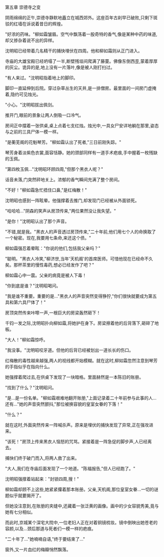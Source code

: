 第五章 崇德寺之变

阴雨绵绵的正午,崇德寺静默地矗立在城西郊外。这座百年古刹早已破败,只剩下斑驳的红墙在诉说着昔日的辉煌。

"好浓的药味。"柳如霜皱眉。空气中飘荡着一股奇特的香气,像是某种中药的味道,却又掺杂着说不出的异样。

沈明昭已经带着几名精干的捕快埋伏在四周。他和柳如霜则从正门进入。

寺庙的大雄宝殿已经坍塌了一半,断壁残垣间爬满了藤蔓。佛像东倒西歪,蒙着厚厚的灰尘。诡异的是,地上没有一片落叶,像是被人刚打扫过。

"有人来过。"沈明昭指着地上的脚印。

脚印一直延伸到后院。穿过杂草丛生的天井,是一排僧房。最里面的一间房门虚掩着,隐约可见烛光。

"小心。"沈明昭拔出佩剑。

推开门,眼前的景象让两人倒吸一口冷气。

房间正中摆着一张供桌,桌上点着七支红烛。烛光中,一具女尸安详地躺在那里,姿态与之前的三具尸体一模一样。

"是蘅芜阁的花魁琴芳。"柳如霜认出了死者,"三日前刚失踪。"

琴芳身着淡紫色衣裳,面容恬静。她的颈部同样有一道手术疤痕,手中握着一枚残缺的玉佩。

"第四枚玉佩..."沈明昭环顾四周,"但那个黑衣人呢？"

话音未落,门突然砰地关上。浓郁的香气瞬间充满了整个房间。

"不好！"柳如霜急忙捂住口鼻,"是红梅散！"

沈明昭也感到一阵眩晕。他强撑着去推门,却发现门已经被从外面锁死。

"哈哈哈..."阴森的笑声从房顶传来,"两位果然没让我失望。"

"是你！"沈明昭认出了那个声音。

"不错,就是我。"黑衣人的声音透过房顶传来,"二十年前,他们用七个人的命换取了一个秘密。现在,我要用七条命,来还这个债。"

柳如霜强忍着晕眩："你说的他们,包括我父亲吗？"

"聪明。"黑衣人冷笑,"柳济世,当年'天机阁'的首席医师。可惜他现在已经命不久矣。那杯茶里的慢性毒药,想必已经发作了吧？"

柳如霜心中一震。父亲的病竟是被人下毒！

"你到底是谁？"沈明昭喝问。

"我是谁不重要。重要的是..."黑衣人的声音突然变得狰狞,"你们很快就要成为第五具和第六具尸体了！"

房顶突然传来咔嚓一声,一根巨大的房梁轰然砸下！

千钧一发之际,沈明昭扑向柳如霜,将她护在身下。房梁擦着他的后背落下,砸碎了地板。

"大人！"柳如霜惊呼。

"我没事。"沈明昭咬牙道。但他的后背已经被划出一道长长的伤口。

红梅散的毒性越来越强,两人的视线都开始模糊。就在这时,柳如霜忽然注意到琴芳的手指似乎在指向什么。

她强撑着爬过去,在供桌下发现了一块暗格。里面赫然是一本陈旧的账册。

"找到了什么？"沈明昭问。

"是...是一份名单。"柳如霜艰难地翻开账册,"上面记录着二十年前参与此事的人...还有..."她的声音突然颤抖,"那位被换容貌的皇室女眷的下落！"

"什么？"

就在这时,外面突然传来一阵喊杀声。原来是埋伏的捕快发现了异常,正在强攻进来。

"该死！"房顶上传来黑衣人恼怒的咒骂。紧接着是一阵急促的脚步声,人已经离去。

捕快们终于破门而入,将两人救了出来。

"大人,我们在寺庙后面发现了一个地道。"陈福报告,"但人已经跑了。"

沈明昭强撑着站起来："封锁四周,搜！"

柳如霜却顾不上这些,她紧紧攥着那本账册。父亲,天机阁,那位皇室女眷...一切的谜题似乎就要揭开了。

但她没注意到,在账册的夹缝中,还藏着一张泛黄的画像。画中的少女容貌秀美,竟与她有七分相似。

而此时,京城某个深宅大院中,一位老妇人正在对着铜镜梳妆。镜中倒映出她苍老的容颜,以及...颈后那道与死者们一模一样的疤痕。

"二十年了..."她喃喃自语,"终于要结束了..."

窗外,又一片血红的梅瓣悄然飘落。
